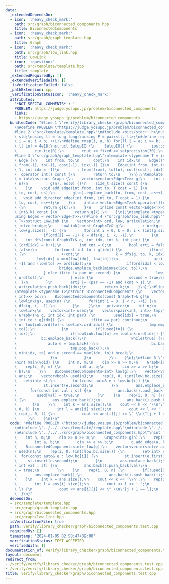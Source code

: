 ```yaml
---
data:
  _extendedDependsOn:
  - icon: ':heavy_check_mark:'
    path: src/graph/biconnected_components.hpp
    title: BiconnectedComponents
  - icon: ':heavy_check_mark:'
    path: src/graph/graph_template.hpp
    title: Graph
  - icon: ':heavy_check_mark:'
    path: src/graph/low_link.hpp
    title: LowLink
  - icon: ':question:'
    path: src/template/template.hpp
    title: template
  _extendedRequiredBy: []
  _extendedVerifiedWith: []
  _isVerificationFailed: false
  _pathExtension: cpp
  _verificationStatusIcon: ':heavy_check_mark:'
  attributes:
    '*NOT_SPECIAL_COMMENTS*': ''
    PROBLEM: https://judge.yosupo.jp/problem/biconnected_components
    links:
    - https://judge.yosupo.jp/problem/biconnected_components
  bundledCode: "#line 1 \"verify/library_checker/graph/biconnected_components.test.cpp\"\
    \n#define PROBLEM \"https://judge.yosupo.jp/problem/biconnected_components\"\n\
    #line 2 \"src/template/template.hpp\"\n#include <bits/stdc++.h>\nusing namespace\
    \ std;\nusing ll = long long;\nusing P = pair<ll, ll>;\n#define rep(i, a, b) for(ll\
    \ i = a; i < b; ++i)\n#define rrep(i, a, b) for(ll i = a; i >= b; --i)\nconstexpr\
    \ ll inf = 4e18;\nstruct SetupIO {\n    SetupIO() {\n        ios::sync_with_stdio(0);\n\
    \        cin.tie(0);\n        cout << fixed << setprecision(30);\n    }\n} setup_io;\n\
    #line 3 \"src/graph/graph_template.hpp\"\ntemplate <typename T = int>\nstruct\
    \ Edge {\n    int from, to;\n    T cost;\n    int idx;\n    Edge()\n        :\
    \ from(-1), to(-1), cost(-1), idx(-1) {}\n    Edge(int from, int to, T cost =\
    \ 1, int idx = -1)\n        : from(from), to(to), cost(cost), idx(idx) {}\n  \
    \  operator int() const {\n        return to;\n    }\n};\ntemplate <typename T\
    \ = int>\nstruct Graph {\n    vector<vector<Edge<T>>> g;\n    int es;\n    Graph(int\
    \ n)\n        : g(n), es(0) {}\n    size_t size() const {\n        return g.size();\n\
    \    }\n    void add_edge(int from, int to, T cost = 1) {\n        g[from].emplace_back(from,\
    \ to, cost, es);\n        g[to].emplace_back(to, from, cost, es++);\n    }\n \
    \   void add_directed_edge(int from, int to, T cost = 1) {\n        g[from].emplace_back(from,\
    \ to, cost, es++);\n    }\n    inline vector<Edge<T>>& operator[](const int& k)\
    \ {\n        return g[k];\n    }\n    inline const vector<Edge<T>>& operator[](const\
    \ int& k) const {\n        return g[k];\n    }\n};\ntemplate <typename T = int>\n\
    using Edges = vector<Edge<T>>;\n#line 4 \"src/graph/low_link.hpp\"\ntemplate <typename\
    \ T>\nstruct LowLink {\n    vector<int> ord, low, articulation;\n    vector<pair<int,\
    \ int>> bridge;\n    LowLink(const Graph<T>& g)\n        : ord(g.size(), -1),\
    \ low(g.size(), -1) {\n        for(int i = 0, k = 0; i < (int)g.size(); ++i) {\n\
    \            if(ord[i] == -1) k = dfs(g, i, k, -1);\n        }\n    }\n\n   private:\n\
    \    int dfs(const Graph<T>& g, int idx, int k, int par) {\n        low[idx] =\
    \ (ord[idx] = k++);\n        int cnt = 0;\n        bool arti = false, second =\
    \ false;\n        for(const int to : g[idx]) {\n            if(ord[to] == -1)\
    \ {\n                ++cnt;\n                k = dfs(g, to, k, idx);\n       \
    \         low[idx] = min(low[idx], low[to]);\n                arti |= (par !=\
    \ -1) and (low[to] >= ord[idx]);\n                if(ord[idx] < low[to]) {\n \
    \                   bridge.emplace_back(minmax(idx, to));\n                }\n\
    \            } else if(to != par or second) {\n                low[idx] = min(low[idx],\
    \ ord[to]);\n            } else {\n                second = true;\n          \
    \  }\n        }\n        arti |= (par == -1) and (cnt > 1);\n        if(arti)\
    \ articulation.push_back(idx);\n        return k;\n    }\n};\n#line 5 \"src/graph/biconnected_components.hpp\"\
    \ntemplate <typename T>\nstruct BiconnectedComponents {\n    vector<vector<pair<int,\
    \ int>>> bc;\n    BiconnectedComponents(const Graph<T>& g)\n        : n(g.size()),\
    \ lowlink(g), used(n) {\n        for(int i = 0; i < n; ++i) {\n            if(!used[i])\
    \ dfs(g, i, -1);\n        }\n    }\n\n   private:\n    int n;\n    LowLink<T>\
    \ lowlink;\n    vector<int> used;\n    vector<pair<int, int>> tmp;\n    void dfs(const\
    \ Graph<T>& g, int idx, int par) {\n        used[idx] = true;\n        for(const\
    \ int to : g[idx]) {\n            if(to == par) continue;\n            if(!used[to]\
    \ or lowlink.ord[to] < lowlink.ord[idx]) {\n                tmp.emplace_back(minmax(idx,\
    \ to));\n            }\n            if(!used[to]) {\n                dfs(g, to,\
    \ idx);\n                if(lowlink.low[to] >= lowlink.ord[idx]) {\n         \
    \           bc.emplace_back();\n                    while(true) {\n          \
    \              auto e = tmp.back();\n                        bc.back().emplace_back(e);\n\
    \                        tmp.pop_back();\n                        if(e.first ==\
    \ min(idx, to) and e.second == max(idx, to)) break;\n                    }\n \
    \               }\n            }\n        }\n    }\n};\n#line 5 \"verify/library_checker/graph/biconnected_components.test.cpp\"\
    \nint main(void) {\n    int n, m;\n    cin >> n >> m;\n    Graph<int> g(n);\n\
    \    rep(i, 0, m) {\n        int a, b;\n        cin >> a >> b;\n        g.add_edge(a,\
    \ b);\n    }\n    BiconnectedComponents<int> low(g);\n    vector<vector<int>>\
    \ ans;\n    vector<bool> used(n);\n    rep(i, 0, (int)low.bc.size()) {\n     \
    \   set<int> st;\n        for(const auto& e : low.bc[i]) {\n            st.insert(e.first);\n\
    \            st.insert(e.second);\n        }\n        ans.emplace_back();\n  \
    \      for(const int val : st) {\n            ans.back().push_back(val);\n   \
    \         used[val] = true;\n        }\n    }\n    rep(i, 0, n) {\n        if(!used[i])\
    \ {\n            ans.emplace_back();\n            ans.back().push_back(i);\n \
    \       }\n    }\n    int k = ans.size();\n    cout << k << '\\n';\n    rep(i,\
    \ 0, k) {\n        int l = ans[i].size();\n        cout << l << ' ';\n       \
    \ rep(j, 0, l) {\n            cout << ans[i][j] << \" \\n\"[j + 1 == l];\n   \
    \     }\n    }\n}\n"
  code: "#define PROBLEM \"https://judge.yosupo.jp/problem/biconnected_components\"\
    \n#include \"../../../src/template/template.hpp\"\n#include \"../../../src/graph/graph_template.hpp\"\
    \n#include \"../../../src/graph/biconnected_components.hpp\"\nint main(void) {\n\
    \    int n, m;\n    cin >> n >> m;\n    Graph<int> g(n);\n    rep(i, 0, m) {\n\
    \        int a, b;\n        cin >> a >> b;\n        g.add_edge(a, b);\n    }\n\
    \    BiconnectedComponents<int> low(g);\n    vector<vector<int>> ans;\n    vector<bool>\
    \ used(n);\n    rep(i, 0, (int)low.bc.size()) {\n        set<int> st;\n      \
    \  for(const auto& e : low.bc[i]) {\n            st.insert(e.first);\n       \
    \     st.insert(e.second);\n        }\n        ans.emplace_back();\n        for(const\
    \ int val : st) {\n            ans.back().push_back(val);\n            used[val]\
    \ = true;\n        }\n    }\n    rep(i, 0, n) {\n        if(!used[i]) {\n    \
    \        ans.emplace_back();\n            ans.back().push_back(i);\n        }\n\
    \    }\n    int k = ans.size();\n    cout << k << '\\n';\n    rep(i, 0, k) {\n\
    \        int l = ans[i].size();\n        cout << l << ' ';\n        rep(j, 0,\
    \ l) {\n            cout << ans[i][j] << \" \\n\"[j + 1 == l];\n        }\n  \
    \  }\n}"
  dependsOn:
  - src/template/template.hpp
  - src/graph/graph_template.hpp
  - src/graph/biconnected_components.hpp
  - src/graph/low_link.hpp
  isVerificationFile: true
  path: verify/library_checker/graph/biconnected_components.test.cpp
  requiredBy: []
  timestamp: '2024-01-05 02:58:47+09:00'
  verificationStatus: TEST_ACCEPTED
  verifiedWith: []
documentation_of: verify/library_checker/graph/biconnected_components.test.cpp
layout: document
redirect_from:
- /verify/verify/library_checker/graph/biconnected_components.test.cpp
- /verify/verify/library_checker/graph/biconnected_components.test.cpp.html
title: verify/library_checker/graph/biconnected_components.test.cpp
---
```

